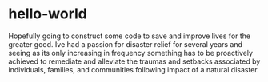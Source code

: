 # hello-world
Hopefully going to construct some code to save and improve lives for the greater good.
Ive had a passion for disaster relief for several years and seeing as its only increasing in frequency something has to be proactively achieved to remediate and alleviate the traumas and setbacks associated by individuals, families, and communities following impact of a natural disaster.
